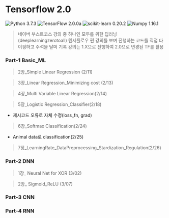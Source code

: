 # Tensorflow 2.0

![Python 3.7.3](https://img.shields.io/badge/Python-3.7.3-blue.svg?style=plastic)
![TensorFlow 2.0.0a](https://img.shields.io/badge/TensorFlow-2.0.0a-orange.svg?style=plastic)
![scikit-learn 0.20.2](https://img.shields.io/badge/scikit--learn-0.20.2-red.svg?style=plastic)
![Numpy 1.16.1](https://img.shields.io/badge/numpy-1.16.1-blue.svg?style=plastic)

> 네이버 부스트코스 강의 중 하나인 모두를 위한 딥러닝(deeplearningzerotoall) 텐서플로우 편
> 강의를 보며 진행하는 코드를 직접 타이핑하고 주석을 달며 기록
> 강의는 1.X으로 진행하여 2.0으로 변경된 TF를 활용

### Part-1 Basic_ML

> 2장_Simple Linear Regression (2/11)

> 3장_Linear Regression_Minimizing cost (2/13)

> 4장_Multi Variable Linear Regression(2/14)

> 5장_Logistic Regression_Classifier(2/18)
* 제시코드 오류로 자체 수정(loss_fn, grad)

> 6장_Softmax Classification(2/24)
* Animal data로 classification(2/25)

> 7장_LearningRate_DataPreprocessing_Stardization_Regulation(2/26)

### Part-2 DNN

> 1장_ Neural Net for XOR (3/02)

> 2장_ Sigmoid_ReLU (3/07)


### Part-3 CNN

### Part-4 RNN
